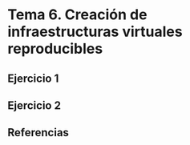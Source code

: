 # Tema 6. Creación de infraestructuras virtuales reproducibles



## Ejercicio 1




## Ejercicio 2



## Referencias